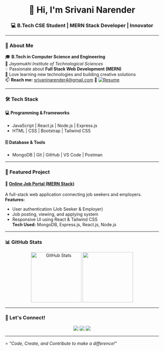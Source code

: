 <!-- Srivani GitHub Profile README -->

<h1 align="center">👋 Hi, I'm Srivani Narender</h1>
<h3 align="center">💻 B.Tech CSE Student | MERN Stack Developer | Innovator</h3>

---

### 🪪 About Me

🎓 **B.Tech in Computer Science and Engineering**  
🏫 *Jayamukhi Institute of Technological Sciences*  
💡 Passionate about **Full Stack Web Development (MERN)**  
🚀 Love learning new technologies and building creative solutions  
📫 **Reach me:** [srivaninarender4@gmail.com](mailto:srivaninarender4@gmail.com)
📄 [![Resume](https://img.shields.io/badge/View%20My%20Resume-PDF-blue?style=for-the-badge&logo=adobeacrobatreader)](./Srivani_Narender_Resume.pdf)


---

### 🛠️ Tech Stack

#### 💻 Programming & Frameworks
- JavaScript | React.js | Node.js | Express.js
- HTML | CSS | Bootstrap | Tailwind CSS

#### 🗄️ Database & Tools
- MongoDB | Git | GitHub | VS Code | Postman

---

### 🌟 Featured Project

#### 🔗 [Online Job Portal (MERN Stack)](https://github.com/srivani-git/online_job_portal)
A full-stack web application connecting job seekers and employers.  
**Features:**
- User authentication (Job Seeker & Employer)
- Job posting, viewing, and applying system
- Responsive UI using React & Tailwind CSS  
**Tech Used:** MongoDB, Express.js, React.js, Node.js  

---

### 📊 GitHub Stats

<p align="center">
  <img src="https://github-readme-stats.vercel.app/api?username=srivani-git&show_icons=true&theme=tokyonight" alt="GitHub Stats" height="165">
  <img src="https://github-readme-stats.vercel.app/api/top-langs/?username=srivani-git&layout=compact&theme=tokyonight" height="165">
</p>

---

### 💬 Let's Connect!

<p align="center">
  <a href="mailto:your_email@example.com"><img src="https://img.shields.io/badge/Email-D14836?style=for-the-badge&logo=gmail&logoColor=white"></a>
  <a href="https://github.com/srivani-git"><img src="https://img.shields.io/badge/GitHub-100000?style=for-the-badge&logo=github&logoColor=white"></a>
  <a href="https://www.linkedin.com/"><img src="https://img.shields.io/badge/LinkedIn-0077B5?style=for-the-badge&logo=linkedin&logoColor=white"></a>
</p>

---

⭐ *"Code, Create, and Contribute to make a difference!"*
